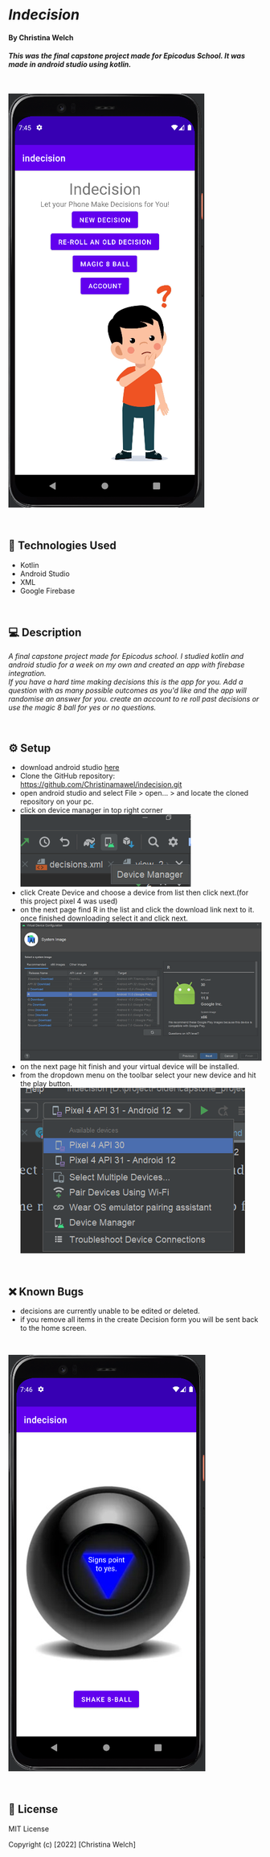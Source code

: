 # _Indecision_  

#### By **Christina Welch**

#### _This was the final capstone project made for Epicodus School. It was made in android studio using kotlin._

<br>

![appImage](./img-md/home-page.png)

<br>

## 💾 Technologies Used

* Kotlin
* Android Studio
* XML
* Google Firebase

<br>

## 💻 Description

_A final capstone project made for Epicodus school. I studied kotlin and android studio for a week on my own and created an app with firebase integration._
<br>
_If you have a hard time making decisions this is the app for you. Add a question with as many possible outcomes as you'd like and the app will randomise an answer for you. create an account to re roll past decisions or use the magic 8 ball for yes or no questions._

<br>

## ⚙️ Setup

* download android studio [here](https://developer.android.com/studio)
* Clone the GitHub repository: https://github.com/Christinamawel/indecision.git
* open android studio and select File > open... > and locate the cloned repository on your pc.
* click on device manager in top right corner
  ![appImage](./img-md/device-manager-icon.png)
* click Create Device and choose a device from list then click next.(for this project pixel 4 was used)
* on the next page find R in the list and click the download link next to it. once finished downloading select it and click next.
  ![appImage](./img-md/select-r.png)
* on the next page hit finish and your virtual device will be installed.
* from the dropdown menu on the toolbar select your new device and hit the play button.
  ![appImage](./img-md/select-device.png)

<br>

## ❌ Known Bugs

- decisions are currently unable to be edited or deleted. 
- if you remove all items in the create Decision form you will be sent back to the home screen.

<br>

![appImage](./img-md/magic-eight-ball.png)

<br>

## 📃 License

MIT License

Copyright (c) [2022] [Christina Welch]